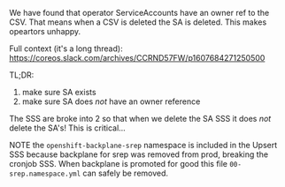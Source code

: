 We have found that operator ServiceAccounts have an owner ref to the CSV.  That means when a CSV is deleted the SA is deleted.  This makes opeartors unhappy.

Full context (it's a long thread): https://coreos.slack.com/archives/CCRND57FW/p1607684271250500

TL;DR:
1. make sure SA exists
2. make sure SA does _not_ have an owner reference

The SSS are broke into 2 so that when we delete the SA SSS it does _not_ delete the SA's!  This is critical...

NOTE the `openshift-backplane-srep` namespace is included in the Upsert SSS because backplane for srep was removed from prod, breaking the cronjob SSS.  When backplane is promoted for good this file `00-srep.namespace.yml` can safely be removed.